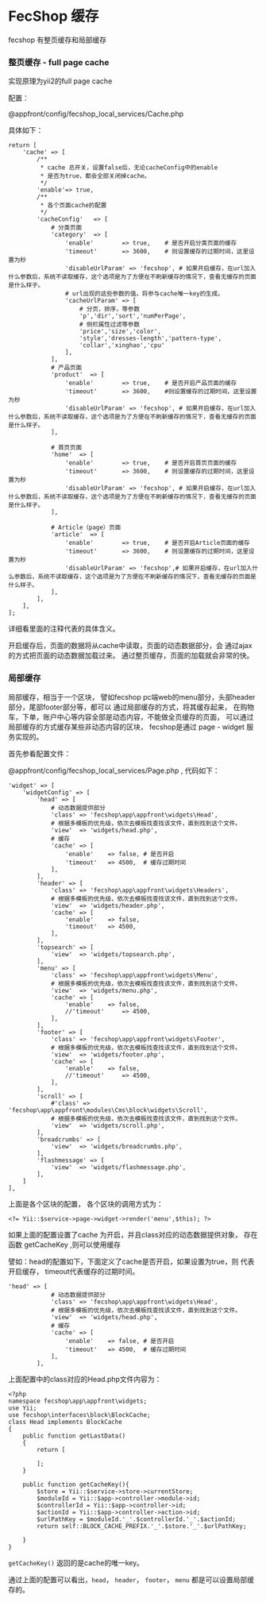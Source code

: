 FecShop 缓存
===========

fecshop 有整页缓存和局部缓存


### 整页缓存 - full page  cache

实现原理为yii2的full page cache

配置：

@appfront/config/fecshop_local_services/Cache.php

具体如下：

```
return [
	'cache' => [
		/**
		 * cache 总开关，设置false后，无论cacheConfig中的enable
		 * 是否为true，都会全部关闭掉cache。
		 */
		'enable'=> true, 	
		/**
		 * 各个页面cache的配置
		 */
		'cacheConfig'	=> [
			# 分类页面
			'category'  => [
				'enable' 		=> true, 	# 是否开启分类页面的缓存
				'timeout'		=> 3600, 	# 则设置缓存的过期时间，这里设置为秒
				'disableUrlParam' => 'fecshop', # 如果开启缓存，在url加入什么参数后，系统不读取缓存，这个选项是为了方便在不刷新缓存的情况下，查看无缓存的页面是什么样子。
				# url出现的这些参数的值，将参与cache唯一key的生成。
				'cacheUrlParam'	=> [
					# 分页，排序，等参数 
					'p','dir','sort','numPerPage',
					# 侧栏属性过滤等参数
					'price','size','color',
					'style','dresses-length','pattern-type',
					'collar','xinghao','cpu'
				],
			],
			# 产品页面
			'product'  => [
				'enable' 		=> true, 	# 是否开启产品页面的缓存
				'timeout'		=> 3600, 	#则设置缓存的过期时间，这里设置为秒
				'disableUrlParam' => 'fecshop', # 如果开启缓存，在url加入什么参数后，系统不读取缓存，这个选项是为了方便在不刷新缓存的情况下，查看无缓存的页面是什么样子。
			],
			
			# 首页页面
			'home'  => [
				'enable' 		=> true, 	# 是否开启首页页面的缓存
				'timeout'		=> 3600, 	# 则设置缓存的过期时间，这里设置为秒
				'disableUrlParam' => 'fecshop', # 如果开启缓存，在url加入什么参数后，系统不读取缓存，这个选项是为了方便在不刷新缓存的情况下，查看无缓存的页面是什么样子。
			],
			
			# Article（page）页面
			'article'  => [
				'enable' 		=> true, 	# 是否开启Article页面的缓存
				'timeout'		=> 3600, 	# 则设置缓存的过期时间，这里设置为秒
				'disableUrlParam' => 'fecshop',# 如果开启缓存，在url加入什么参数后，系统不读取缓存，这个选项是为了方便在不刷新缓存的情况下，查看无缓存的页面是什么样子。
			],
		],
	],
];
```

详细看里面的注释代表的具体含义。

开启缓存后，页面的数据将从cache中读取，页面的动态数据部分，会
通过ajax的方式把页面的动态数据加载过来。
通过整页缓存，页面的加载就会非常的快。


### 局部缓存

局部缓存，相当于一个区块，
譬如fecshop pc端web的menu部分，头部header部分，尾部footer部分等，都可以
通过局部缓存的方式，将其缓存起来，
在购物车，下单，账户中心等内容全部是动态内容，不能做全页缓存的页面，
可以通过局部缓存的方式缓存某些非动态内容的区块，
fecshop是通过 page - widget 服务实现的。

首先参看配置文件：

@appfront/config/fecshop_local_services/Page.php , 代码如下：

```
'widget' => [
	'widgetConfig' => [
		'head' => [
			# 动态数据提供部分
			'class' => 'fecshop\app\appfront\widgets\Head',
			# 根据多模板的优先级，依次去模板找查找该文件，直到找到这个文件。
			'view'  => 'widgets/head.php',
			# 缓存
			'cache' => [
				'enable'	=> false, # 是否开启
				'timeout' 	=> 4500,  # 缓存过期时间
			],
		],
		'header' => [
			'class' => 'fecshop\app\appfront\widgets\Headers',
			# 根据多模板的优先级，依次去模板找查找该文件，直到找到这个文件。
			'view'  => 'widgets/header.php',
			'cache' => [
				'enable'	=> false,
				'timeout' 	=> 4500,
			],
		],
		'topsearch' => [
			'view'  => 'widgets/topsearch.php',
		],
		'menu' => [
			'class' => 'fecshop\app\appfront\widgets\Menu',
			# 根据多模板的优先级，依次去模板找查找该文件，直到找到这个文件。
			'view'  => 'widgets/menu.php',
			'cache' => [
				'enable'	=> false,
				//'timeout' 	=> 4500,
			],
		],
		'footer' => [
			'class' => 'fecshop\app\appfront\widgets\Footer',
			# 根据多模板的优先级，依次去模板找查找该文件，直到找到这个文件。
			'view'  => 'widgets/footer.php',
			'cache' => [
				'enable'	=> false,
				//'timeout' 	=> 4500,
			],
		],
		'scroll' => [
			#'class' => 'fecshop\app\appfront\modules\Cms\block\widgets\Scroll',
			# 根据多模板的优先级，依次去模板找查找该文件，直到找到这个文件。
			'view'  => 'widgets/scroll.php',
		],
		'breadcrumbs' => [
			'view'  => 'widgets/breadcrumbs.php',
		],
		'flashmessage' => [
			'view'  => 'widgets/flashmessage.php',
		],
	]
],
```

上面是各个区块的配置，
各个区块的调用方式为：

```
<?= Yii::$service->page->widget->render('menu',$this); ?>
```

如果上面的配置设置了cache 为开启，并且class对应的动态数据提供对象，
存在函数 getCacheKey ,则可以使用缓存

譬如：head的配置如下，下面定义了cache是否开启，如果设置为true，则
代表开启缓存， timeout代表缓存的过期时间。

```
'head' => [
			# 动态数据提供部分
			'class' => 'fecshop\app\appfront\widgets\Head',
			# 根据多模板的优先级，依次去模板找查找该文件，直到找到这个文件。
			'view'  => 'widgets/head.php',
			# 缓存
			'cache' => [
				'enable'	=> false, # 是否开启
				'timeout' 	=> 4500,  # 缓存过期时间
			],
		],
```

上面配置中的class对应的Head.php文件内容为：

```
<?php
namespace fecshop\app\appfront\widgets;
use Yii;
use fecshop\interfaces\block\BlockCache;
class Head implements BlockCache
{
    public function getLastData()
    {
		return [
			
		];
	}
	
	public function getCacheKey(){
		$store = Yii::$service->store->currentStore;
		$moduleId = Yii::$app->controller->module->id;
		$controllerId = Yii::$app->controller->id;
		$actionId = Yii::$app->controller->action->id;
		$urlPathKey = $moduleId.'_'.$controllerId.'_'.$actionId;
		return self::BLOCK_CACHE_PREFIX.'_'.$store.'_'.$urlPathKey;
	
	}
}
```

`getCacheKey()` 返回的是cache的唯一key。


通过上面的配置可以看出，`head`， `header`， `footer`， `menu` 
都是可以设置局部缓存的。

